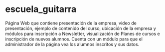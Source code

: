 # escuela_guitarra
Página Web que contiene presentación de la empresa, video de presentación, ejemplo de contenido del curso, ubicación de la empresa y módulos para inscripción a Newsletter, visualización de Planes de cursos e inscripción de nuevos alumnos. Cuenta con un módulo para que el administrador de la página vea los alumnos inscritos y sus datos.
